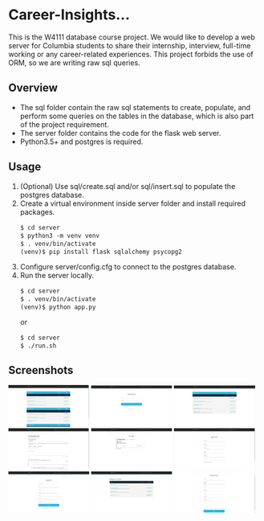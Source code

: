 # Career-Insights...
This is the W4111 database course project. We would like to develop a web server for Columbia students to share their internship, interview, full-time working or any career-related experiences. This project forbids the use of ORM, so we are writing raw sql queries.
## Overview
* The sql folder contain the raw sql statements to create, populate, and perform some queries on the tables in the database, which is also part of the project requirement.
* The server folder contains the code for the flask web server.
* Python3.5+ and postgres is required.
## Usage
1. (Optional) Use sql/create.sql and/or sql/insert.sql to populate the postgres database.
2. Create a virtual environment inside server folder and install required packages.
    ```
    $ cd server
    $ python3 -m venv venv
    $ . venv/bin/activate
    (venv)$ pip install flask sqlalchemy psycopg2
    ```
3. Configure server/config.cfg to connect to the postgres database.
4. Run the server locally.
    ```
    $ cd server
    $ . venv/bin/activate
    (venv)$ python app.py
    ```
    or
    ```
    $ cd server
    $ ./run.sh
    ```
## Screenshots
<div float="left">
  <img src="https://github.com/Terry1004/Career-Insights/blob/master/screenshots/flask-screenshot1.png?raw=true" width="32%"/>
  <img src="https://github.com/Terry1004/Career-Insights/blob/master/screenshots/flask-screenshot2.png?raw=true" width="32%"/>
  <img src="https://github.com/Terry1004/Career-Insights/blob/master/screenshots/flask-screenshot3.png?raw=true" width="32%"/>
  <img src="https://github.com/Terry1004/Career-Insights/blob/master/screenshots/flask-screenshot4.png?raw=true" width="32%"/>
  <img src="https://github.com/Terry1004/Career-Insights/blob/master/screenshots/flask-screenshot5.png?raw=true" width="32%"/>
  <img src="https://github.com/Terry1004/Career-Insights/blob/master/screenshots/flask-screenshot6.png?raw=true" width="32%"/>
  <img src="https://github.com/Terry1004/Career-Insights/blob/master/screenshots/flask-screenshot7.png?raw=true" width="32%"/>
  <img src="https://github.com/Terry1004/Career-Insights/blob/master/screenshots/flask-screenshot8.png?raw=true" width="32%"/>
  <img src="https://github.com/Terry1004/Career-Insights/blob/master/screenshots/flask-screenshot9.png?raw=true" width="32%"/>
</div>
